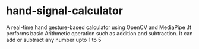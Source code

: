 # hand-signal-calculator
A real-time hand gesture-based calculator using OpenCV and MediaPipe .It performs basic Arithmetic operation  such as addition and subtraction. It can add or subtract any number upto 1 to 5
